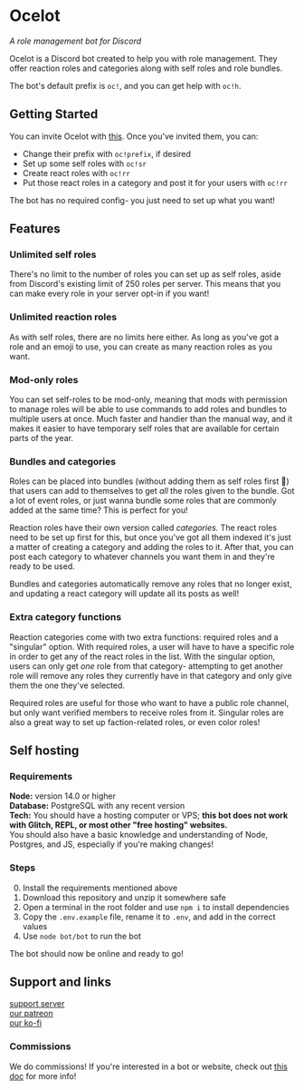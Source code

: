 # Ocelot
*A role management bot for Discord*

Ocelot is a Discord bot created to help you with role management. They offer reaction roles and categories along with self roles and role bundles.

The bot's default prefix is `oc!`, and you can get help with `oc!h`.

## Getting Started
You can invite Ocelot with [this](https://discord.com/api/oauth2/authorize?client_id=759915866112000021&permissions=268823616&scope=bot). Once you've invited them, you can:
- Change their prefix with `oc!prefix`, if desired
- Set up some self roles with `oc!sr`
- Create react roles with `oc!rr`
- Put those react roles in a category and post it for your users with `oc!rr`

The bot has no required config- you just need to set up what you want!

## Features
### Unlimited self roles
There's no limit to the number of roles you can set up as self roles, aside from Discord's existing limit of 250 roles per server. This means that you can make every role in your server opt-in if you want!

### Unlimited reaction roles
As with self roles, there are no limits here either. As long as you've got a role and an emoji to use, you can create as many reaction roles as you want.

### Mod-only roles
You can set self-roles to be mod-only, meaning that mods with permission to manage roles will be able to use commands to add roles and bundles to multiple users at once. Much faster and handier than the manual way, and it makes it easier to have temporary self roles that are available for certain parts of the year.

### Bundles and categories
Roles can be placed into bundles (without adding them as self roles first 👀) that users can add to themselves to get *all* the roles given to the bundle. Got a lot of event roles, or just wanna bundle some roles that are commonly added at the same time? This is perfect for you!

Reaction roles have their own version called *categories.* The react roles need to be set up first for this, but once you've got all them indexed it's just a matter of creating a category and adding the roles to it. After that, you can post each category to whatever channels you want them in and they're ready to be used.

Bundles and categories automatically remove any roles that no longer exist, and updating a react category will update all its posts as well!

### Extra category functions
Reaction categories come with two extra functions: required roles and a "singular" option. With required roles, a user will have to have a specific role in order to get any of the react roles in the list. With the singular option, users can only get *one* role from that category- attempting to get another role will remove any roles they currently have in that category and only give them the one they've selected.

Required roles are useful for those who want to have a public role channel, but only want verified members to receive roles from it. Singular roles are also a great way to set up faction-related roles, or even color roles!

## Self hosting
### Requirements
**Node:** version 14.0 or higher  
**Database:** PostgreSQL with any recent version  
**Tech:** You should have a hosting computer or VPS; **this bot does not work with Glitch, REPL, or most other "free hosting" websites.**  
You should also have a basic knowledge and understanding of Node, Postgres, and JS, especially if you're making changes!

### Steps
0. Install the requirements mentioned above
1. Download this repository and unzip it somewhere safe
2. Open a terminal in the root folder and use `npm i` to install dependencies
3. Copy the `.env.example` file, rename it to `.env`, and add in the correct values
4. Use `node bot/bot` to run the bot

The bot should now be online and ready to go!

## Support and links
[support server](https://discord.gg/EvDmXGt)  
[our patreon](https://patreon.com/greysdawn)  
[our ko-fi](https://ko-fi.com/greysdawn)

### Commissions
We do commissions! If you're interested in a bot or website, check out [this doc](https://docs.google.com/document/d/1hvqvqdWj0mpHeNjo_mr2AHF7La32nkp4BDLxO1dvTHw/edit?usp=drivesdk) for more info!
